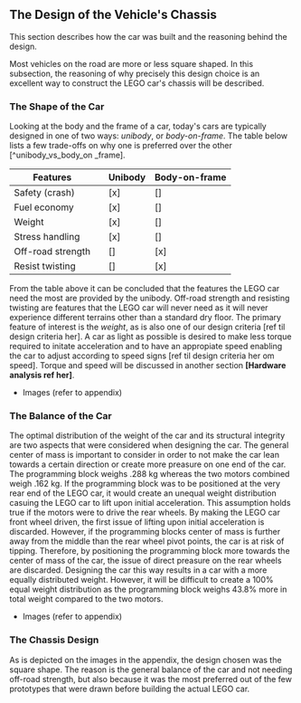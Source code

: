 ## The Design of the Vehicle's Chassis
This section describes how the car was built and the reasoning behind the design. 

Most vehicles on the road are more or less square shaped. In this subsection, the reasoning of why precisely this design choice is an excellent way to construct the LEGO car's chassis will be described.

### The Shape of the Car
Looking at the body and the frame of a car, today's cars are typically designed in one of two ways: *unibody*, or *body-on-frame*. The table below lists a few trade-offs on why one is preferred over the other [^unibody_vs_body_on _frame].

| Features          |     | Unibody | Body-on-frame |
| ----------------- | --- | ------- | ------------- |
| Safety (crash)    |     | [x]     | []            |
| Fuel economy      |     | [x]     | []            |
| Weight            |     | [x]     | []            |
| Stress handling   |     | [x]     | []            |
| Off-road strength |     | []      | [x]           |
| Resist twisting   |     | []      | [x]           |

From the table above it can be concluded that the features the LEGO car need the most are provided by the unibody. Off-road strength and resisting twisting are features that the LEGO car will never need as it will never experience different terrains other than a standard dry floor. The primary feature of interest is the *weight*, as is also one of our design criteria [ref til design criteria her]. A car as light as possible is desired to make less torque required to initate acceleration and to have an appropiate speed enabling the car to adjust according to speed signs [ref til design criteria her om speed]. Torque and speed will be discussed in another section **[Hardware analysis ref her]**. 

+ Images (refer to appendix)

### The Balance of the Car

The optimal distribution of the weight of the car and its structural integrity are two aspects that were considered when designing the car. The general center of mass is important to consider in order to not make the car lean towards a certain direction or create more preasure on one end of the car. The programming block weighs .288 kg whereas the two motors combined weigh .162 kg. If the programming block was to be positioned at the very rear end of the LEGO car, it would create an unequal weight distribution casuing the LEGO car to lift upon initial acceleration. This assumption holds true if the motors were to drive the rear wheels. By making the LEGO car front wheel driven, the first issue of lifting upon initial acceleration is discarded. However, if the programming blocks center of mass is further away from the middle than the rear wheel pivot points, the car is at risk of tipping. Therefore, by positioning the programming block more towards the center of mass of the car, the issue of direct preasure on the rear wheels are discarded. Designing the car this way results in a car with a more equally distributed weight. However, it will be difficult to create a 100% equal weight distribution as the programming block weighs 43.8% more in total weight compared to the two motors. 

+ Images (refer to appendix)

### The Chassis Design
As is depicted on the images in the appendix, the design chosen was the square shape. The reason is the general balance of the car and not needing off-road strength, but also because it was the most preferred out of the few prototypes that were drawn before building the actual LEGO car. 




[^unibody_vs._body_on_frame]: http://www.autonews.com/article/20170626/OEM01/170629864/body-on-frame-vs.-unibody:-pros-and-cons

